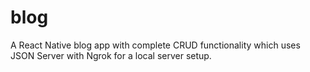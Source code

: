 # blog
A React Native blog app with complete CRUD functionality which uses JSON Server with Ngrok for a local server setup.
